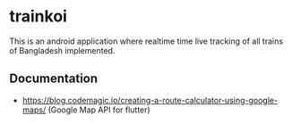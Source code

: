 # trainkoi

This is an android application where realtime time live tracking of all trains of Bangladesh implemented. 

## Documentation

- https://blog.codemagic.io/creating-a-route-calculator-using-google-maps/  (Google Map API for flutter)
